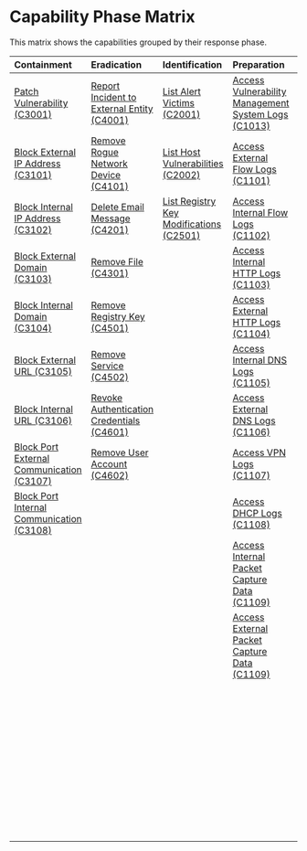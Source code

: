 # Capability Phase Matrix

This matrix shows the capabilities grouped by their response phase.

Containment | Eradication | Identification | Preparation | Recovery |
| :--- | :--- | :--- | :--- | :--- |
| [Patch Vulnerability (C3001)](containment/C3001.md) | [Report Incident to External Entity (C4001)](eradication/C4001.md) | [List Alert Victims (C2001)](identification/C2001.md) | [Access Vulnerability Management System Logs (C1013)](preparation/C1013.md) | [Reinstall Host from Golden Image (C5001)](recovery/C5001.md) |
| [Block External IP Address (C3101)](containment/C3101.md) | [Remove Rogue Network Device (C4101)](eradication/C4101.md) | [List Host Vulnerabilities (C2002)](identification/C2002.md) | [Access External Flow Logs (C1101)](preparation/C1101.md) | [Restore Data from Backup (C5002)](recovery/C5002.md) |
| [Block Internal IP Address (C3102)](containment/C3102.md) | [Delete Email Message (C4201)](eradication/C4201.md) | [List Registry Key Modifications (C2501)](identification/C2501.md) | [Access Internal Flow Logs (C1102)](preparation/C1102.md) | [Unblock Blocked IP (C5101)](recovery/C5101.md) |
| [Block External Domain (C3103)](containment/C3103.md) | [Remove File (C4301)](eradication/C4301.md) |  | [Access Internal HTTP Logs (C1103)](preparation/C1103.md) | [Unblock Blocked Domain (C5102)](recovery/C5102.md) |
| [Block Internal Domain (C3104)](containment/C3104.md) | [Remove Registry Key (C4501)](eradication/C4501.md) |  | [Access External HTTP Logs (C1104)](preparation/C1104.md) | [Unblock Blocked URL (C5103)](recovery/C5103.md) |
| [Block External URL (C3105)](containment/C3105.md) | [Remove Service (C4502)](eradication/C4502.md) |  | [Access Internal DNS Logs (C1105)](preparation/C1105.md) | [Unblock Blocked Port (C5104)](recovery/C5104.md) |
| [Block Internal URL (C3106)](containment/C3106.md) | [Revoke Authentication Credentials (C4601)](eradication/C4601.md) |  | [Access External DNS Logs (C1106)](preparation/C1106.md) | [Unblock Blocked Port (C5105)](recovery/C5105.md) |
| [Block Port External Communication (C3107)](containment/C3107.md) | [Remove User Account (C4602)](eradication/C4602.md) |  | [Access VPN Logs (C1107)](preparation/C1107.md) | [Unblock Domain on Email (C5201)](recovery/C5201.md) |
| [Block Port Internal Communication (C3108)](containment/C3108.md) |  |  | [Access DHCP Logs (C1108)](preparation/C1108.md) | [Unblock Sender on Email (C5202)](recovery/C5202.md) |
|  |  |  | [Access Internal Packet Capture Data (C1109)](preparation/C1109.md) | [Restore Quarantined Email Message (C5203)](recovery/C5203.md) |
|  |  |  | [Access External Packet Capture Data (C1109)](preparation/C1109.md) | [Restore Quarantined File (C5203)](recovery/C5203.md) |
|  |  |  |  | [Unblock Blocked Process (C5401)](recovery/C5401.md) |
|  |  |  |  | [Enable Disabled Service (C5501)](recovery/C5501.md) |
|  |  |  |  | [Unlock Locked User Account (C5601)](recovery/C5601.md) |